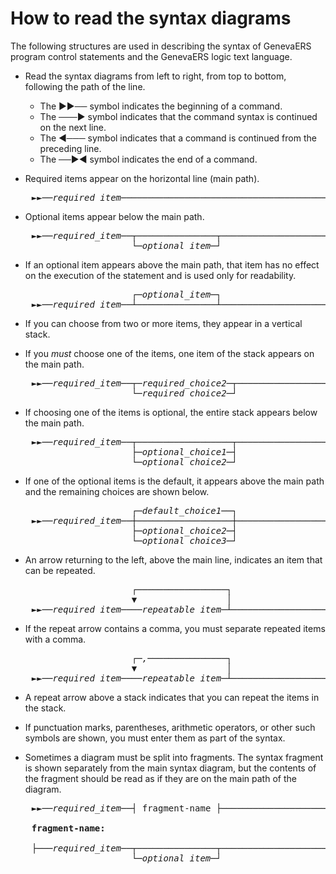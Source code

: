 # How to read the syntax diagrams

The following structures are used in describing the syntax of GenevaERS program control statements and the GenevaERS logic text language.    

- Read the syntax diagrams from left to right, from top to bottom, following the path of the line.  
  - The ►►── symbol indicates the beginning of a command.  
  - The ───► symbol indicates that the command syntax is continued on the next line.
  - The ◄─── symbol indicates that a command is continued from the preceding line.  
  - The ──►◄ symbol indicates the end of a command.  
  
     
- Required items appear on the horizontal line (main path).
<pre>
<i>    ►►──required_item──────────────────────────────────────────────►◄</i>
</pre>
- Optional items appear below the main path.
<pre>
<i>    ►►──required_item──┬───────────────┬───────────────────────────►◄</i>
<i>                       └─optional_item─┘</i>   
</pre>
- If an optional item appears above the main path, that item has no effect on the
execution of the statement and is used only for readability.
<pre>
<i>                       ┌─optional_item─┐</i>   
<i>    ►►──required_item──┴───────────────┴───────────────────────────►◄</i>
</pre>

- If you can choose from two or more items, they appear in a vertical stack.
  
- If you *must* choose one of the items, one item of the stack appears on the main path.
<pre>
<i>    ►►──required_item──┬─required_choice2─┬────────────────────────►◄</i>
<i>                       └─required_choice2─┘</i>   
</pre>
- If choosing one of the items is optional, the entire stack appears below the main path.
<pre>
<i>    ►►──required_item──┬──────────────────┬────────────────────────►◄</i>
<i>                       ├─optional_choice1─┤</i>
<i>                       └─optional_choice2─┘</i>   
</pre>
- If one of the optional items is the default, it appears above the main path and the remaining choices are shown below.
<pre>
<i>                       ┌─default_choice1──┐</i>   
<i>    ►►──required_item──┼──────────────────┼────────────────────────►◄</i>
<i>                       ├─optional_choice2─┤</i>   
<i>                       └─optional_choice3─┘</i>   
</pre>
- An arrow returning to the left, above the main line, indicates an item that can be repeated.
<pre>
<i>                       ┌─────────────────┐</i>   
<i>                       ▼                 │</i>   
<i>    ►►──required_item────repeatable_item─┴─────────────────────────►◄</i>
</pre>
- If the repeat arrow contains a comma, you must separate repeated items with a comma.
<pre>
<i>                       ┌─,───────────────┐</i>   
<i>                       ▼                 │</i>   
<i>    ►►──required_item────repeatable_item─┴─────────────────────────►◄</i>
</pre>
- A repeat arrow above a stack indicates that you can repeat the items in the stack.
     
- If punctuation marks, parentheses, arithmetic operators, or other such symbols are shown, you must enter them as part of the syntax.

- Sometimes a diagram must be split into fragments. The syntax fragment is shown separately from the main syntax diagram, but the contents of the fragment should be read as if they are on the main path of the diagram.
  
<pre>
<i>    ►►──required_item</i>──┤ fragment-name ├───────────────────────────►◄
    
<b>    fragment-name:</b>

<i>    ├───required_item──┬───────────────┬────────────────────────────┤</i>
<i>                       └─optional_item─┘</i>   
</pre>
